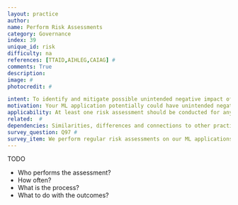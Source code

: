```yaml
---
layout: practice
author:
name: Perform Risk Assessments
category: Governance
index: 39
unique_id: risk
difficulty: na
references: [TTAID,AIHLEG,CAIAG] #
comments: True
description:
image: #
photocredit: #

intent: To identify and mitigate possible unintended negative impact of your ML application. #
motivation: Your ML application potentially could have unintended negative impact on your users, your own organisation, other organisations, or society at large. A risk assessment is a deliberate, structured process to identify such risks before they occur, so mitigating measures can be designed and implemented.  #
applicability: At least one risk assessment should be conducted for any ML application before it goes live. When the stakes are higher (e.g., safety-relevant, vulnerable users, involves personal information), risk assessments should be conducted more frequently and more thoroughly. #
related:  #
dependencies: Similarities, differences and connections to other practices #
survey_question: Q97 #
survey_item: We perform regular risk assessments on our ML applications, addressing impact on users, organisations, and society.
---
```


TODO

* Who performs the assessment?
* How often?
* What is the process?
* What to do with the outcomes?

